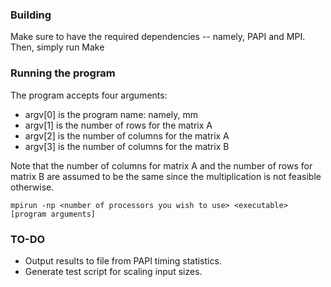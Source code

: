 ### Building ###
Make sure to have the required dependencies -- namely, PAPI and MPI. Then, simply run Make

### Running the program ###
The program accepts four arguments:
* argv[0] is the program name: namely, mm
* argv[1] is the number of rows for the matrix A
* argv[2] is the number of columns for the matrix A
* argv[3] is the number of columns for the matrix B

Note that the number of columns for matrix A and the number of rows for matrix B are assumed to be the same since the multiplication is not feasible otherwise.

```
mpirun -np <number of processors you wish to use> <executable> [program arguments]
```

### TO-DO ###
* Output results to file from PAPI timing statistics.
* Generate test script for scaling input sizes.
